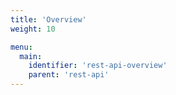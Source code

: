 ```yaml
---
title: 'Overview'
weight: 10

menu:
  main:
    identifier: 'rest-api-overview'
    parent: 'rest-api'
---
```

